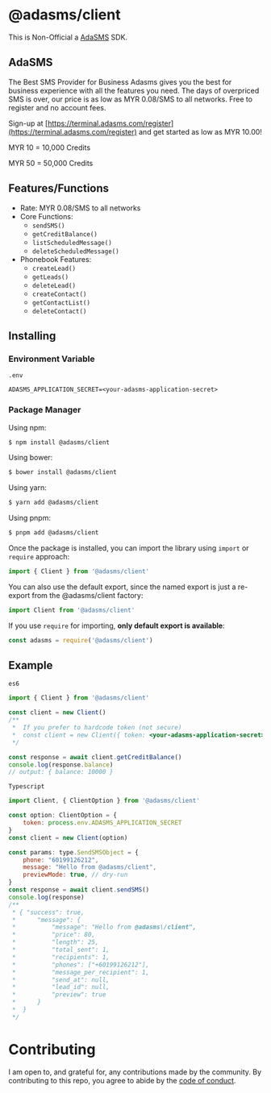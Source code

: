 # @adasms/client
 This is Non-Official a [AdaSMS](https://adasms.com/register) SDK.

## AdaSMS
 The Best SMS Provider for Business
 Adasms gives you the best for business experience with all the features you need. The days of overpriced SMS is over, our price is as low as MYR 0.08/SMS to all networks. Free to register and no account fees.

 Sign-up at [https://terminal.adasms.com/register](https://terminal.adasms.com/register) and get started as low as  MYR 10.00!

 MYR 10 = 10,000 Credits

 MYR 50 = 50,000 Credits

## Features/Functions
- Rate: MYR 0.08/SMS to all networks
- Core Functions: 
    - `sendSMS()`
    - `getCreditBalance()`
    - `listScheduledMessage()`
    - `deleteScheduledMessage()`
- Phonebook Features:
    - `createLead()`
    - `getLeads()`
    - `deleteLead()`
    - `createContact()`
    - `getContactList()`
    - `deleteContact()`

## Installing

### Environment Variable
`.env`
```
ADASMS_APPLICATION_SECRET=<your-adasms-application-secret>
```

### Package Manager

Using npm:

```bash
$ npm install @adasms/client
```

Using bower:

```bash
$ bower install @adasms/client
```

Using yarn:

```bash
$ yarn add @adasms/client
```

Using pnpm:

```bash
$ pnpm add @adasms/client
```

Once the package is installed, you can import the library using `import` or `require` approach:

```js
import { Client } from '@adasms/client'
```

You can also use the default export, since the named export is just a re-export from the @adasms/client factory:

```js
import Client from '@adasms/client'
````

If you use `require` for importing, **only default export is available**:

```js
const adasms = require('@adasms/client')
```

## Example
`es6`
```js
import { Client } from '@adasms/client'

const client = new Client()
/**
 *  If you prefer to hardcode token (not secure)
 *  const client = new Client({ token: <your-adasms-application-secret> })
 */

const response = await client.getCreditBalance()
console.log(response.balance)
// output: { balance: 10000 }
```

`Typescript`
```js
import Client, { ClientOption } from '@adasms/client'

const option: ClientOption = {
    token: process.env.ADASMS_APPLICATION_SECRET
}
const client = new Client(option)

const params: type.SendSMSObject = {
    phone: "60199126212",
    message: "Hello from @adasms/client",
    previewMode: true, // dry-run
}
const response = await client.sendSMS()
console.log(response)
/**
 * { "success": true, 
 *      "message": {
 *          "message": "Hello from @adasms\/client",
 *          "price": 80,
 *          "length": 25,
 *          "total_sent": 1,
 *          "recipients": 1,
 *          "phones": ["+60199126212"],
 *          "message_per_recipient": 1,
 *          "send_at": null,
 *          "lead_id": null,
 *          "preview": true
 *      }
 *  }
 */ 
```

# Contributing

I am open to, and grateful for, any contributions made by the community. By contributing to this repo, you agree to abide by the [code of conduct](https://github.com/neko/adasms-client/blob/main/CODE_OF_CONDUCT.md).
